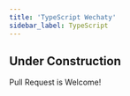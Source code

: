 ```yaml
---
title: 'TypeScript Wechaty'
sidebar_label: TypeScript
---
```


## Under Construction

Pull Request is Welcome!
